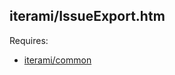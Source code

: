 iterami/IssueExport.htm
-----------------------

Requires:
* [iterami/common](https://github.com/iterami/common)
